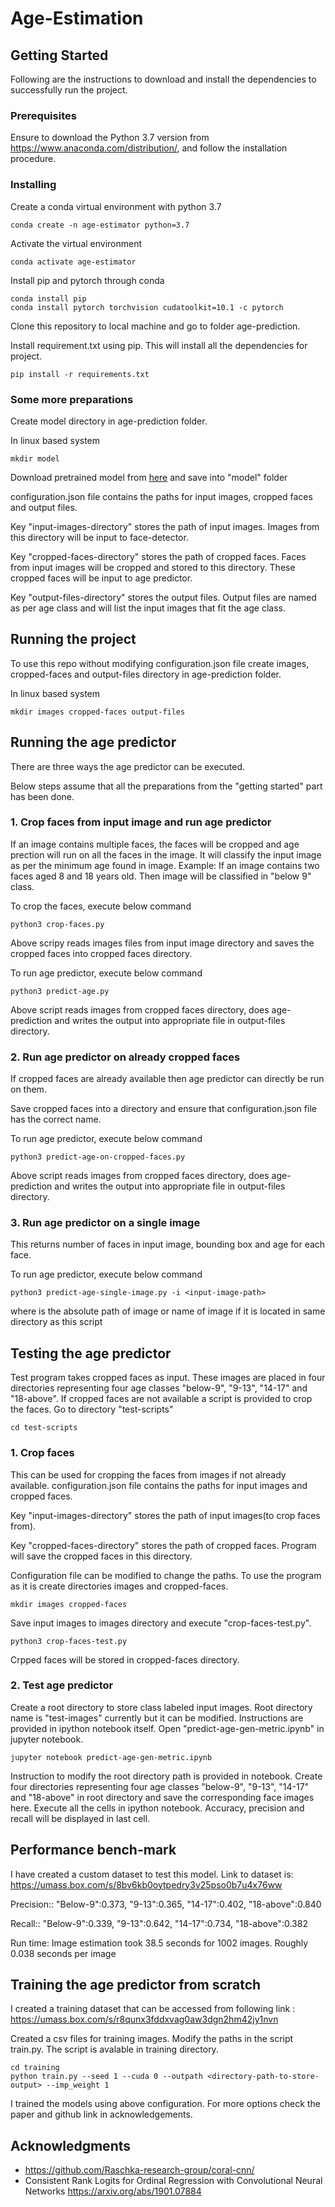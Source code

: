 # Age-Estimation

## Getting Started

Following are the instructions to download and install the dependencies to successfully run the project.

### Prerequisites
Ensure to download the Python 3.7 version from https://www.anaconda.com/distribution/, and follow the installation procedure.

### Installing

Create a conda virtual environment with python 3.7

```
conda create -n age-estimator python=3.7
```

Activate the virtual environment

```
conda activate age-estimator
```

Install pip and pytorch through conda

```
conda install pip
conda install pytorch torchvision cudatoolkit=10.1 -c pytorch
```
Clone this repository to local machine and go to folder age-prediction.

Install requirement.txt using pip. This will install all the dependencies for project.

```
pip install -r requirements.txt
```
### Some more preparations

Create model directory in age-prediction folder.

In linux based system

```
mkdir model
```
Download pretrained model from <a href="https://drive.google.com/open?id=104wwZcCl9Z3Nvq5NfxQoX7XyJHa3c95J">here</a>
and save into "model" folder

configuration.json file contains the paths for input images, cropped faces and output files.

Key "input-images-directory" stores the path of input images. Images from this directory will be input to face-detector.

Key "cropped-faces-directory" stores the path of cropped faces. Faces from input images will be cropped and stored to this directory.
These cropped faces will be input to age predictor.

Key "output-files-directory" stores the output files. Output files are named as per age class and will list the input images that fit the age class.  
## Running the project

To use this repo without modifying configuration.json file create images, cropped-faces and output-files directory in age-prediction folder.

In linux based system

```
mkdir images cropped-faces output-files
```

## Running the age predictor
There are three ways the age predictor can be executed.

Below steps assume that all the preparations from the "getting started" part has been done.

### 1. Crop faces from input image and run age predictor
If an image contains multiple faces, the faces will be cropped and age prection will run on all the faces in the image. It will classify the
input image as per the minimum age found in image. Example: If an image contains two faces aged 8 and 18 years old. Then image will be classified in
"below 9" class.

To crop the faces, execute below command
```
python3 crop-faces.py
```
Above scripy reads images files from input image directory and saves the cropped faces into cropped faces directory.

To run age predictor, execute below command
```
python3 predict-age.py
```
Above script reads images from cropped faces directory, does age-prediction and writes the output into appropriate file in output-files directory.

### 2. Run age predictor on already cropped faces

If cropped faces are already available then age predictor can directly be run on them. 

Save cropped faces into a directory and ensure that configuration.json file has the correct name.

To run age predictor, execute below command
```
python3 predict-age-on-cropped-faces.py
```
Above script reads images from cropped faces directory, does age-prediction and writes the output into appropriate file in output-files directory.

### 3. Run age predictor on a single image
This returns number of faces in input image, bounding box and age for each face.

To run age predictor, execute below command
```
python3 predict-age-single-image.py -i <input-image-path>
```
where <image-path> is the absolute path of image or name of image if it is located in same directory as this script
  
## Testing the age predictor
Test program takes cropped faces as input. These images are placed in four directories representing four age classes "below-9", "9-13", "14-17" and "18-above". If cropped faces are not available a script is provided to crop the faces.
Go to directory "test-scripts"
```
cd test-scripts
```
### 1. Crop faces
This can be used for cropping the faces from images if not already available.
configuration.json file contains the paths for input images and cropped faces.

Key "input-images-directory" stores the path of input images(to crop faces from).

Key "cropped-faces-directory" stores the path of cropped faces. Program will save the cropped faces in this directory.

Configuration file can be modified to change the paths. To use the program as it is create directories images and cropped-faces.
```
mkdir images cropped-faces
```
Save input images to images directory and execute "crop-faces-test.py".
```
python3 crop-faces-test.py
```
Crpped faces will be stored in cropped-faces directory.

### 2. Test age predictor
Create a root directory to store class labeled input images. Root directory name is "test-images" currently but it can be modified. Instructions are provided in ipython notebook itself.
Open "predict-age-gen-metric.ipynb" in jupyter notebook.
```
jupyter notebook predict-age-gen-metric.ipynb
```
Instruction to modify the root directory path is provided in notebook. Create four directories representing four age classes "below-9", "9-13", "14-17" and "18-above" in root directory and save the corresponding face images here. Execute all the cells in ipython notebook. Accuracy, precision and recall will be displayed in last cell.

## Performance bench-mark
I have created a custom dataset to test this model. Link to dataset is: https://umass.box.com/s/8bv6kb0oytpedry3v25pso0b7u4x76ww

Precision:: "Below-9":0.373,	"9-13":0.365,	"14-17":0.402,	"18-above":0.840

Recall::	"Below-9":0.339,	"9-13":0.642,	"14-17":0.734,	"18-above":0.382

Run time: Image estimation took 38.5 seconds for 1002 images. Roughly 0.038 seconds per image

## Training the age predictor from scratch
I created a training dataset that can be accessed from following link : https://umass.box.com/s/r8qunx3fddxvag0aw3dgn2hm42jy1nvn

Created a csv files for training images. Modify the paths in the script train.py. The script is avalable in training directory.
```
cd training
python train.py --seed 1 --cuda 0 --outpath <directory-path-to-store-output> --imp_weight 1
```
I trained the models using above configuration. For more options check the paper and github link in acknowledgements.
## Acknowledgments

* https://github.com/Raschka-research-group/coral-cnn/
* Consistent Rank Logits for Ordinal Regression with Convolutional Neural Networks https://arxiv.org/abs/1901.07884
